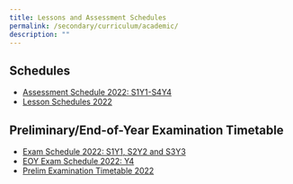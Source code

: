 ```yaml
---
title: Lessons and Assessment Schedules
permalink: /secondary/curriculum/academic/
description: ""
---
```


## Schedules 

*   [Assessment Schedule 2022: S1Y1-S4Y4](https://docs.google.com/spreadsheets/d/e/2PACX-1vQGQHxtNXgQCPf25QlTrCEJ7CaOsujlpMchbhQvgypw69646HP3eT3wGh5zw3V6POKGI3c8W-CGxcfl/pubhtml)
*   [Lesson Schedules 2022](https://drive.google.com/drive/u/0/folders/1MFCMD3zXF0TIs47-w_GlXdPeveBc_PWS)  
    

  

## Preliminary/End-of-Year Examination Timetable

*   [Exam Schedule 2022: S1Y1, S2Y2 and S3Y3](https://docs.google.com/spreadsheets/d/e/2PACX-1vTsY7vvcU2StROR-gE0gtquny0lPANeN38AcrpPqdQpZkOspWG28Hr7gh0gYGEGo0Mt4QM63E1Wru1E/pubhtml#)
*   [EOY Exam Schedule 2022: Y4](https://docs.google.com/spreadsheets/d/e/2PACX-1vQPv1c4dwKl5dNUlj6jwTbD-9A2bLx97tKarNvdDdlmHZ1juWVBmtyZV5pZQc7p2hOPfCyZwiu_s273/pubhtml)   
*   [Prelim Examination Timetable 2022](https://docs.google.com/spreadsheets/d/e/2PACX-1vQNu6ufeyx1jXZr6KavrnuhLbFSgyiNjk279RMuFmxHvO_VLlUzrsNag6hQqZraAt6i5WHA0y9Bb7R-/pubhtml)